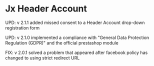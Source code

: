 # Jx Header Account

UPD:
v 2.1.1 added missed consent to a Header Account drop-down registration form

UPD:
v 2.1.0 implemented a compliance with "General Data Protection Regulation (GDPR)" and the official prestashop module

FIX:
v 2.0.1 solved a problem that appeared after facebook policy has changed to using strict redirect URL